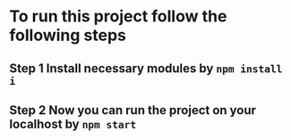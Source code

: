 # To run this project follow the following steps

## Step 1 Install necessary modules by `npm install i`

## Step 2 Now you can run the project on your localhost by `npm start`